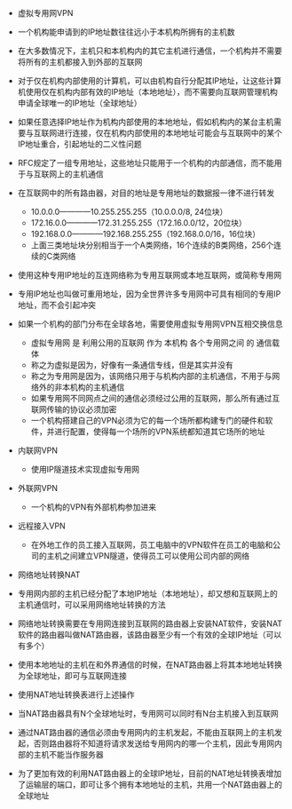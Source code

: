 + 虚拟专用网VPN
  
+ 一个机构能申请到的IP地址数往往远小于本机构所拥有的主机数
+ 在大多数情况下，主机只和本机构内的其它主机进行通信，一个机构并不需要将所有的主机都接入到外部的互联网
  
+ 对于仅在机构内部使用的计算机，可以由机构自行分配其IP地址，让这些计算机使用仅在机构内部有效的IP地址（本地地址），而不需要向互联网管理机构申请全球唯一的IP地址（全球地址）

+ 如果任意选择IP地址作为机构内部使用的本地地址，假如机构内的某台主机需要与互联网进行连接，仅在机构内部使用的本地地址可能会与互联网中的某个IP地址重合，引起地址的二义性问题
  
+ RFC规定了一组专用地址，这些地址只能用于一个机构的内部通信，而不能用于与互联网上的主机通信
+ 在互联网中的所有路由器，对目的地址是专用地址的数据报一律不进行转发
  + 10.0.0.0————10.255.255.255（10.0.0.0/8, 24位块）
  + 172.16.0.0————172.31.255.255（172.16.0.0/12，20位块）
  + 192.168.0.0————192.168.255.255（192.168.0.0/16，16位块）
  + 上面三类地址块分别相当于一个A类网络，16个连续的B类网络，256个连续的C类网络
  
+ 使用这种专用IP地址的互连网络称为专用互联网或本地互联网，或简称专用网
+ 专用IP地址也叫做可重用地址，因为全世界许多专用网中可具有相同的专用IP地址，而不会引起冲突

+ 如果一个机构的部门分布在全球各地，需要使用虚拟专用网VPN互相交换信息
  + 虚拟专用网 是 利用公用的互联网 作为 本机构 各个专用网之间 的 通信载体
  + 称之为虚拟是因为，好像有一条通信专线，但是其实并没有
  + 称之为专用网是因为，该网络只用于与机构内部的主机通信，不用于与网络外的非本机构的主机通信
  + 如果专用网不同网点之间的通信必须经过公用的互联网，那么所有通过互联网传输的协议必须加密 
  + 一个机构搭建自己的VPN必须为它的每一个场所都构建专门的硬件和软件，并进行配置，使得每一个场所的VPN系统都知道其它场所的地址

+ 内联网VPN
  + 使用IP隧道技术实现虚拟专用网
+ 外联网VPN
  + 一个机构的VPN有外部机构参加进来
+ 远程接入VPN
  + 在外地工作的员工接入互联网，员工电脑中的VPN软件在员工的电脑和公司的主机之间建立VPN隧道，使得员工可以使用公司内部的网络


+ 网络地址转换NAT
  
+ 专用网内部的主机已经分配了本地IP地址（本地地址），却又想和互联网上的主机通信时，可以采用网络地址转换的方法
+ 网络地址转换需要在专用网连接到互联网的路由器上安装NAT软件，安装NAT软件的路由器叫做NAT路由器，该路由器至少有一个有效的全球IP地址（可以有多个）
+ 使用本地地址的主机在和外界通信的时候，在NAT路由器上将其本地地址转换为全球地址，即可与互联网连接
+ 使用NAT地址转换表进行上述操作
+ 当NAT路由器具有N个全球地址时，专用网可以同时有N台主机接入到互联网
+ 通过NAT路由器的通信必须由专用网内的主机发起，不能由互联网上的主机发起，否则路由器将不知道将请求发送给专用网内的哪一个主机，因此专用网内部的主机不能当作服务器
+ 为了更加有效的利用NAT路由器上的全球IP地址，目前的NAT地址转换表增加了运输层的端口，即可让多个拥有本地地址的主机，共用一个NAT路由器上的全球地址
